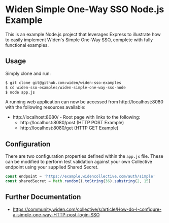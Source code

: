 # Widen Simple One-Way SSO Node.js Example

This is an example Node.js project that leverages Express to illustrate how to easily implement Widen's Simple One-Way SSO, complete with fully functional examples.

## Usage

Simply clone and run:

```bash
$ git clone git@github.com:widen/widen-sso-examples
$ cd widen-sso-examples/widen-simple-one-way-sso-node
$ node app.js
```

A running web application can now be accessed from http://localhost:8080 with the following resources available:

* http://localhost:8080/ - Root page with links to the following:
    * http://localhost:8080/post (HTTP POST Example)
    * http://localhost:8080/get (HTTP GET Example)

## Configuration

There are two configuration properties defined within the `app.js` file. These can be modified to perform test validation against your own Collective endpoint using your supplied Shared Secret.

```javascript
const endpoint = 'https://example.widencollective.com/auth/simple'
const sharedSecret = Math.random().toString(36).substring(2, 15)
```

## Further Documentation

* https://community.widen.com/collective/s/article/How-do-I-configure-a-simple-one-way-HTTP-post-login-SSO
